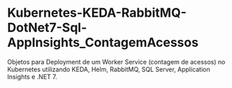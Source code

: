 # Kubernetes-KEDA-RabbitMQ-DotNet7-Sql-AppInsights_ContagemAcessos
Objetos para Deployment de um Worker Service (contagem de acessos) no Kubernetes utilizando KEDA, Helm, RabbitMQ, SQL Server, Application Insights e .NET 7.
